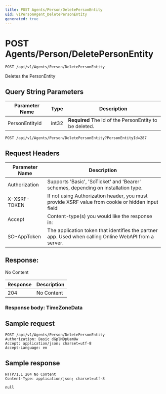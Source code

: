```yaml
---
title: POST Agents/Person/DeletePersonEntity
uid: v1PersonAgent_DeletePersonEntity
generated: true
---
```


# POST Agents/Person/DeletePersonEntity

```http
POST /api/v1/Agents/Person/DeletePersonEntity
```

Deletes the PersonEntity







## Query String Parameters

| Parameter Name | Type |  Description |
|----------------|------|--------------|
| PersonEntityId | int32 | **Required** The id of the PersonEntity to be deleted. |

```http
POST /api/v1/Agents/Person/DeletePersonEntity?PersonEntityId=287
```


## Request Headers

| Parameter Name | Description |
|----------------|-------------|
| Authorization  | Supports 'Basic', 'SoTicket' and 'Bearer' schemes, depending on installation type. |
| X-XSRF-TOKEN   | If not using Authorization header, you must provide XSRF value from cookie or hidden input field |
| Accept         | Content-type(s) you would like the response in:  |
| SO-AppToken | The application token that identifies the partner app. Used when calling Online WebAPI from a server. |


## Response:

No Content

| Response | Description |
|----------------|-------------|
| 204 | No Content |

### Response body: TimeZoneData


## Sample request

```http!
POST /api/v1/Agents/Person/DeletePersonEntity
Authorization: Basic dGplMDpUamUw
Accept: application/json; charset=utf-8
Accept-Language: en
```

## Sample response

```http_
HTTP/1.1 204 No Content
Content-Type: application/json; charset=utf-8

null
```